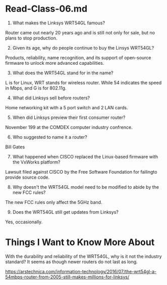 # Read-Class-06.md
1. What makes the Linksys WRT54GL famous?

Router came out nearly 20 years ago and is still not only for sale, but no plans to stop production.

2. Given its age, why do people continue to buy the Linsys WRT54GL?

Products, reliability, name recognition, and its support of open-source firmware to unlock more advanced capabilities.

3. What does the WRT54GL stand for in the name?

L is for Linux, WRT stands for wireless router. While 54 indicates the speed in Mbps, and G is for 802.11g.

4. What did Linksys sell before routers?

Home networking kit with a 5 port switch and 2 LAN cards.

5. When did Linksys preview their first consumer router?

November 199 at the COMDEX computer industry confrence.

6. Who suggested to name it a router?

Bill Gates

7. What happened when CISCO replaced the Linux-based firmware with the VxWorks platform?

Lawsuit filed against CISCO by the Free Software Foundation for failingto provide source code.

8. Why doesn't the WRT54GL model need to be modified to abide by the new FCC rules?

The new FCC rules only affect the 5GHz band.

9. Does the WRT54GL still get updates from Linksys?

Yes, occasionally.


# Things I Want to Know More About
With the durability and reliability of the WRT54GL, why is it not the industry standard? It seems as though newer routers do not last as long.

https://arstechnica.com/information-technology/2016/07/the-wrt54gl-a-54mbps-router-from-2005-still-makes-millions-for-linksys/
